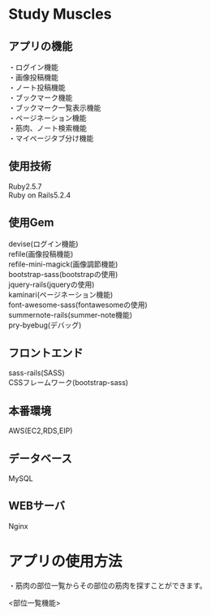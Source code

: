 # Study Muscles

## アプリの機能
・ログイン機能  
・画像投稿機能  
・ノート投稿機能  
・ブックマーク機能  
・ブックマーク一覧表示機能  
・ページネーション機能  
・筋肉、ノート検索機能  
・マイページタブ分け機能  

## 使用技術
Ruby2.5.7  
Ruby on Rails5.2.4  

## 使用Gem

devise(ログイン機能)  
refile(画像投稿機能)  
refile-mini-magick(画像調節機能)  
bootstrap-sass(bootstrapの使用)  
jquery-rails(jqueryの使用)  
kaminari(ページネーション機能)  
font-awesome-sass(fontawesomeの使用)  
summernote-rails(summer-note機能)  
pry-byebug(デバッグ)  

## フロントエンド
sass-rails(SASS)  
CSSフレームワーク(bootstrap-sass)  

## 本番環境
AWS(EC2,RDS,EIP)  

## データベース
MySQL  

## WEBサーバ
Nginx  

# アプリの使用方法
・筋肉の部位一覧からその部位の筋肉を探すことができます。

<部位一覧機能>





